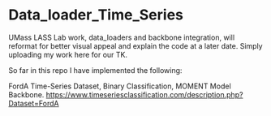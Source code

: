 # Data_loader_Time_Series
UMass LASS Lab work, data_loaders and backbone integration, will reformat for better visual appeal and explain the code at a later date. Simply uploading my work here for our TK.

So far in this repo I have implemented the following:

FordA Time-Series Dataset, Binary Classification, MOMENT Model Backbone. 
https://www.timeseriesclassification.com/description.php?Dataset=FordA 
